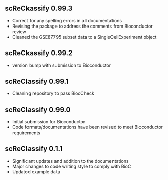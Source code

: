 ## scReCkassify 0.99.3
* Correct for any spelling errors in all documentations
* Revising the package to address the comments from Bioconductor review
* Cleaned the GSE87795 subset data to a SingleCellExperiment object


## scReCkassify 0.99.2
* version bump with submission to Bioconductor

## scReClassify 0.99.1
* Cleaning repository to pass BiocCheck

## scReClassify 0.99.0
* Initial submission for Bioconductor
* Code formats/documentations have been revised to meet Bioconductor 
requirements

## scReClassify 0.1.1

* Significant updates and addition to the documentations
* Major changes to code writing style to comply with BioC
* Updated example data
